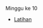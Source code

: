 Minggu ke 10

- [Latihan](https://github.com/Dean-182/tekn-cloud-computing/blob/main/minggu-10/latihan.md)
